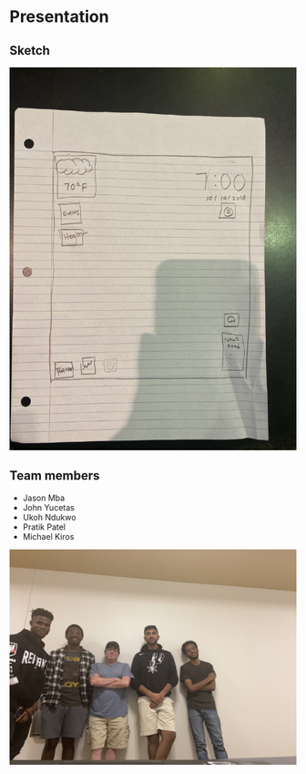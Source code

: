 # Presentation

## Sketch
![Sketch of UI](images/sketch.jpg)

## Team members
* Jason Mba
* John Yucetas
* Ukoh Ndukwo
* Pratik Patel
* Michael Kiros

![Group picture](images/group_picture.jpg)